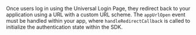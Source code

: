 <!--markdownlint-disable MD041 -->

Once users log in using the Universal Login Page, they redirect back to your application using a URL with a custom URL scheme. The `appUrlOpen` event must be handled within your app, where `handleRedirectCallback` is called to initialize the authentication state within the SDK.